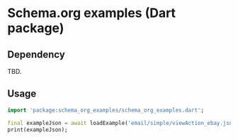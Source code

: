 # Schema.org examples (Dart package)

## Dependency

TBD.

## Usage

```dart
import 'package:schema_org_examples/schema_org_examples.dart';

final exampleJson = await loadExample('email/simple/viewAction_ebay.json');
print(exampleJson);
```
